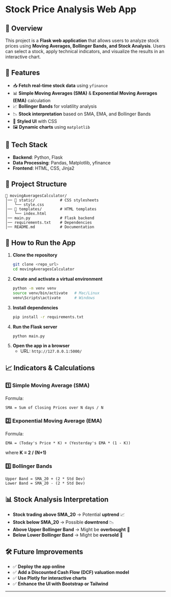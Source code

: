 # Stock Price Analysis Web App

## 📌 Overview

This project is a **Flask web application** that allows users to analyze stock prices using **Moving Averages, Bollinger Bands, and Stock Analysis**. Users can select a stock, apply technical indicators, and visualize the results in an interactive chart.

## 🚀 Features

- 📥 **Fetch real-time stock data** using `yfinance`
- 📊 **Simple Moving Averages (SMA)** & **Exponential Moving Averages (EMA)** calculation
- 📈 **Bollinger Bands** for volatility analysis
- 📉 **Stock interpretation** based on SMA, EMA, and Bollinger Bands
- 🎨 **Styled UI** with CSS
- 🖼️ **Dynamic charts** using `matplotlib`

## 🔹 Tech Stack

- **Backend**: Python, Flask
- **Data Processing**: Pandas, Matplotlib, yfinance
- **Frontend**: HTML, CSS, Jinja2

## 📂 Project Structure

```
📁 movingAveragesCalculator/
│── 📁 static/           # CSS stylesheets
│   └── style.css
│── 📁 templates/        # HTML templates
│   └── index.html
│── main.py             # Flask backend
│── requirements.txt    # Dependencies
│── README.md           # Documentation
```

## 📌 How to Run the App

1. **Clone the repository**
   ```bash
   git clone <repo_url>
   cd movingAveragesCalculator
   ```
2. **Create and activate a virtual environment**
   ```bash
   python -m venv venv
   source venv/bin/activate   # Mac/Linux
   venv\Scripts\activate      # Windows
   ```
3. **Install dependencies**
   ```bash
   pip install -r requirements.txt
   ```
4. **Run the Flask server**
   ```bash
   python main.py
   ```
5. **Open the app in a browser**
   - URL: `http://127.0.0.1:5000/`

## 📈 Indicators & Calculations

### **1️⃣ Simple Moving Average (SMA)**

Formula:

```
SMA = Sum of Closing Prices over N days / N
```

### **2️⃣ Exponential Moving Average (EMA)**

Formula:

```
EMA = (Today's Price * K) + (Yesterday's EMA * (1 - K))
```

where **K = 2 / (N+1)**

### **3️⃣ Bollinger Bands**

```
Upper Band = SMA_20 + (2 * Std Dev)
Lower Band = SMA_20 - (2 * Std Dev)
```

## 📊 Stock Analysis Interpretation

- **Stock trading above SMA_20** → Potential **uptrend** 📈
- **Stock below SMA_20** → Possible **downtrend** 📉
- **Above Upper Bollinger Band** → Might be **overbought** 🚀
- **Below Lower Bollinger Band** → Might be **oversold** 🔻

## 🛠️ Future Improvements

- ✅ **Deploy the app online**
- ✅ **Add a Discounted Cash Flow (DCF) valuation model**
- ✅ **Use Plotly for interactive charts**
- ✅ **Enhance the UI with Bootstrap or Tailwind**

---
